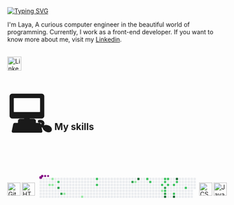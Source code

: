 <div>
    <a  href="https://git.io/typing-svg">
        <img  src="https://readme-typing-svg.herokuapp.com?font=Fira+Code&pause=1000&random=false&width=435&lines=Hi+there+welcome+to+my+Githube!" alt="Typing SVG" />
    </a>
    <p>I'm Laya, A curious computer engineer in the beautiful world of programming. Currently, I work as a front-end developer. If you want to know more about me, visit my <a href="https://www.linkedin.com/in/laya-Mahmoodi-a76553308/">Linkedin</a>.<p/>
</div><br>
<be>
 <a href="https://www.linkedin.com/in/laya-Mahmoodi-a76553308/"><img width="32px" alt="LinkedIn" title="LinkedIn" src="https://i.imgur.com/yRpa1dQ.png"/></a>
<br>

## <span style='font-size:100px;'>&#128187;</span> My skills


 
<div style="display: flex; align-items: center; justify-content: space-between;">
<img align="left" alt="Git" width="30px" src="https://camo.githubusercontent.com/38827655e1ae0e1518d635ad89e8aa46b7f977c795952245c36a2d58064f1803/68747470733a2f2f63646e2e6a7364656c6976722e6e65742f67682f64657669636f6e732f64657669636f6e2f69636f6e732f6769742f6769742d6f726967696e616c2e737667" data-canonical-src="https://cdn.jsdelivr.net/gh/devicons/devicon/icons/git/git-original.svg" style="max-width: 100%;">

<img align="left" alt="HTML" width="30px" src="https://camo.githubusercontent.com/7a982fd7ff2590bd9c4c0c804d36ec84f4b6a54ce4a062e939b1455f619bf975/68747470733a2f2f63646e2e6a7364656c6976722e6e65742f67682f64657669636f6e732f64657669636f6e2f69636f6e732f68746d6c352f68746d6c352d706c61696e2e737667" data-canonical-src="https://cdn.jsdelivr.net/gh/devicons/devicon/icons/html5/html5-plain.svg" style="max-width: 100%;">

<svg viewBox="-16 -32 880 192" width="880" height="192" xmlns="http://www.w3.org/2000/svg"><desc>Generated with https://github.com/Platane/snk</desc><style>:root{--cb:#1b1f230a;--cs:purple;--ce:#ebedf0;--c0:#ebedf0;--c1:#9be9a8;--c2:#40c463;--c3:#30a14e;--c4:#216e39}.c{shape-rendering:geometricPrecision;fill:var(--ce);stroke-width:1px;stroke:var(--cb);animation:none 25500ms linear infinite;width:12px;height:12px}@keyframes c0{1.95%{fill:var(--c1)}1.97%,100%{fill:var(--ce)}}.c.c0{fill:var(--c1);animation-name:c0}@keyframes c1{52.54%{fill:var(--c2)}52.56%,100%{fill:var(--ce)}}.c.c1{fill:var(--c2);animation-name:c1}@keyframes c2{86.26%{fill:var(--c4)}86.28%,100%{fill:var(--ce)}}.c.c2{fill:var(--c4);animation-name:c2}@keyframes c3{31.75%{fill:var(--c2)}31.77%,100%{fill:var(--ce)}}.c.c3{fill:var(--c2);animation-name:c3}@keyframes c4{27.83%{fill:var(--c2)}27.85%,100%{fill:var(--ce)}}.c.c4{fill:var(--c2);animation-name:c4}@keyframes c5{27.44%{fill:var(--c2)}27.46%,100%{fill:var(--ce)}}.c.c5{fill:var(--c2);animation-name:c5}@keyframes c6{81.17%{fill:var(--c4)}81.19%,100%{fill:var(--ce)}}.c.c6{fill:var(--c4);animation-name:c6}@keyframes c7{58.03%{fill:var(--c2)}58.05%,100%{fill:var(--ce)}}.c.c7{fill:var(--c2);animation-name:c7}@keyframes c8{70.97%{fill:var(--c3)}70.99%,100%{fill:var(--ce)}}.c.c8{fill:var(--c3);animation-name:c8}@keyframes c9{18.03%{fill:var(--c1)}18.05%,100%{fill:var(--ce)}}.c.c9{fill:var(--c1);animation-name:c9}@keyframes ca{30.97%{fill:var(--c2)}30.99%,100%{fill:var(--ce)}}.c.ca{fill:var(--c2);animation-name:ca}@keyframes cb{28.23%{fill:var(--c2)}28.25%,100%{fill:var(--ce)}}.c.cb{fill:var(--c2);animation-name:cb}@keyframes cc{25.87%{fill:var(--c2)}25.89%,100%{fill:var(--ce)}}.c.cc{fill:var(--c2);animation-name:cc}@keyframes cd{3.13%{fill:var(--c1)}3.15%,100%{fill:var(--ce)}}.c.cd{fill:var(--c1);animation-name:cd}@keyframes ce{2.74%{fill:var(--c1)}2.76%,100%{fill:var(--ce)}}.c.ce{fill:var(--c1);animation-name:ce}@keyframes cf{51.75%{fill:var(--c2)}51.77%,100%{fill:var(--ce)}}.c.cf{fill:var(--c2);animation-name:cf}@keyframes cg{29.01%{fill:var(--c2)}29.03%,100%{fill:var(--ce)}}.c.cg{fill:var(--c2);animation-name:cg}@keyframes ch{24.3%{fill:var(--c2)}24.32%,100%{fill:var(--ce)}}.c.ch{fill:var(--c2);animation-name:ch}@keyframes ci{25.09%{fill:var(--c2)}25.11%,100%{fill:var(--ce)}}.c.ci{fill:var(--c2);animation-name:ci}@keyframes cj{58.81%{fill:var(--c3)}58.83%,100%{fill:var(--ce)}}.c.cj{fill:var(--c3);animation-name:cj}@keyframes ck{76.07%{fill:var(--c3)}76.09%,100%{fill:var(--ce)}}.c.ck{fill:var(--c3);animation-name:ck}@keyframes cl{39.6%{fill:var(--c2)}39.62%,100%{fill:var(--ce)}}.c.cl{fill:var(--c2);animation-name:cl}@keyframes cm{22.74%{fill:var(--c1)}22.76%,100%{fill:var(--ce)}}.c.cm{fill:var(--c1);animation-name:cm}@keyframes cn{23.13%{fill:var(--c2)}23.15%,100%{fill:var(--ce)}}.c.cn{fill:var(--c2);animation-name:cn}@keyframes co{59.99%{fill:var(--c3)}60.01%,100%{fill:var(--ce)}}.c.co{fill:var(--c3);animation-name:co}@keyframes cp{6.26%{fill:var(--c1)}6.28%,100%{fill:var(--ce)}}.c.cp{fill:var(--c1);animation-name:cp}@keyframes cq{76.85%{fill:var(--c3)}76.87%,100%{fill:var(--ce)}}.c.cq{fill:var(--c3);animation-name:cq}@keyframes cr{37.24%{fill:var(--c2)}37.26%,100%{fill:var(--ce)}}.c.cr{fill:var(--c2);animation-name:cr}@keyframes cs{9.01%{fill:var(--c1)}9.03%,100%{fill:var(--ce)}}.c.cs{fill:var(--c1);animation-name:cs}@keyframes ct{77.24%{fill:var(--c4)}77.26%,100%{fill:var(--ce)}}.c.ct{fill:var(--c4);animation-name:ct}@keyframes cu{78.42%{fill:var(--c4)}78.44%,100%{fill:var(--ce)}}.c.cu{fill:var(--c4);animation-name:cu}.u{transform-origin:0 0;transform:scale(0,1);animation:none linear 25500ms infinite}@keyframes u0{1.95%{transform:scale(0.000,1)}1.97%,2.74%{transform:scale(0.143,1)}2.76%,3.13%{transform:scale(0.286,1)}3.15%,6.26%{transform:scale(0.429,1)}6.28%,9.01%{transform:scale(0.571,1)}9.03%,18.03%{transform:scale(0.714,1)}18.05%,22.74%{transform:scale(0.857,1)}22.76%,100%{transform:scale(1.000,1)}}.u.u0{fill:var(--c1);animation-name:u0;transform-origin:0.0px 0}@keyframes u1{23.13%{transform:scale(0.000,1)}23.15%,24.3%{transform:scale(0.067,1)}24.32%,25.09%{transform:scale(0.133,1)}25.11%,25.87%{transform:scale(0.200,1)}25.89%,27.44%{transform:scale(0.267,1)}27.46%,27.83%{transform:scale(0.333,1)}27.85%,28.23%{transform:scale(0.400,1)}28.25%,29.01%{transform:scale(0.467,1)}29.03%,30.97%{transform:scale(0.533,1)}30.99%,31.75%{transform:scale(0.600,1)}31.77%,37.24%{transform:scale(0.667,1)}37.26%,39.6%{transform:scale(0.733,1)}39.62%,51.75%{transform:scale(0.800,1)}51.77%,52.54%{transform:scale(0.867,1)}52.56%,58.03%{transform:scale(0.933,1)}58.05%,100%{transform:scale(1.000,1)}}.u.u1{fill:var(--c2);animation-name:u1;transform-origin:191.5px 0}@keyframes u2{58.81%{transform:scale(0.000,1)}58.83%,59.99%{transform:scale(0.200,1)}60.01%,70.97%{transform:scale(0.400,1)}70.99%,76.07%{transform:scale(0.600,1)}76.09%,76.85%{transform:scale(0.800,1)}76.87%,100%{transform:scale(1.000,1)}}.u.u2{fill:var(--c3);animation-name:u2;transform-origin:601.8px 0}@keyframes u3{77.24%{transform:scale(0.000,1)}77.26%,78.42%{transform:scale(0.250,1)}78.44%,81.17%{transform:scale(0.500,1)}81.19%,86.26%{transform:scale(0.750,1)}86.28%,100%{transform:scale(1.000,1)}}.u.u3{fill:var(--c4);animation-name:u3;transform-origin:738.6px 0}.s{shape-rendering:geometricPrecision;fill:var(--cs);animation:none linear 25500ms infinite}@keyframes s0{0%,99.61%{transform:translate(0px,-16px)}0.39%{transform:translate(0px,0px)}1.96%{transform:translate(64px,0px)}2.75%{transform:translate(64px,32px)}3.14%{transform:translate(48px,32px)}3.53%{transform:translate(48px,48px)}4.31%{transform:translate(80px,48px)}4.71%{transform:translate(80px,64px)}5.88%{transform:translate(128px,64px)}6.27%{transform:translate(128px,80px)}8.63%{transform:translate(224px,80px)}9.02%{transform:translate(224px,96px)}16.08%{transform:translate(512px,96px)}18.04%{transform:translate(512px,16px)}19.61%,32.16%{transform:translate(576px,16px)}20%{transform:translate(576px,32px)}21.57%,29.41%{transform:translate(640px,32px)}21.96%{transform:translate(640px,48px)}22.35%{transform:translate(656px,48px)}22.75%{transform:translate(656px,64px)}23.53%{transform:translate(688px,64px)}24.31%{transform:translate(688px,32px)}25.49%{transform:translate(736px,32px)}25.88%{transform:translate(736px,16px)}26.27%,35.69%{transform:translate(720px,16px)}26.67%{transform:translate(720px,0px)}27.84%{transform:translate(672px,0px)}28.24%,75.29%{transform:translate(672px,16px)}28.63%{transform:translate(656px,16px)}29.02%{transform:translate(656px,32px)}29.8%{transform:translate(640px,16px)}30.98%{transform:translate(592px,16px)}31.37%{transform:translate(592px,0px)}31.76%{transform:translate(576px,0px)}37.25%{transform:translate(720px,80px)}38.82%{transform:translate(784px,80px)}40%{transform:translate(784px,32px)}51.76%{transform:translate(304px,32px)}52.55%{transform:translate(304px,0px)}57.65%{transform:translate(96px,0px)}58.82%{transform:translate(96px,48px)}59.22%{transform:translate(112px,48px)}60%{transform:translate(112px,80px)}69.41%{transform:translate(496px,80px)}70.98%{transform:translate(496px,16px)}77.25%{transform:translate(672px,96px)}78.82%{transform:translate(736px,96px)}81.18%{transform:translate(736px,0px)}98.04%{transform:translate(48px,0px)}98.43%{transform:translate(48px,-16px)}}.s.s0{transform:translate(0px,-16px);animation-name:s0}@keyframes s1{0%,99.61%{transform:translate(16px,-16px)}0.39%{transform:translate(0px,-16px)}0.78%{transform:translate(0px,0px)}2.35%{transform:translate(64px,0px)}3.14%{transform:translate(64px,32px)}3.53%{transform:translate(48px,32px)}3.92%{transform:translate(48px,48px)}4.71%{transform:translate(80px,48px)}5.1%{transform:translate(80px,64px)}6.27%{transform:translate(128px,64px)}6.67%{transform:translate(128px,80px)}9.02%{transform:translate(224px,80px)}9.41%{transform:translate(224px,96px)}16.47%{transform:translate(512px,96px)}18.43%{transform:translate(512px,16px)}20%,32.55%{transform:translate(576px,16px)}20.39%{transform:translate(576px,32px)}21.96%,29.8%{transform:translate(640px,32px)}22.35%{transform:translate(640px,48px)}22.75%{transform:translate(656px,48px)}23.14%{transform:translate(656px,64px)}23.92%{transform:translate(688px,64px)}24.71%{transform:translate(688px,32px)}25.88%{transform:translate(736px,32px)}26.27%{transform:translate(736px,16px)}26.67%,36.08%{transform:translate(720px,16px)}27.06%{transform:translate(720px,0px)}28.24%{transform:translate(672px,0px)}28.63%,75.69%{transform:translate(672px,16px)}29.02%{transform:translate(656px,16px)}29.41%{transform:translate(656px,32px)}30.2%{transform:translate(640px,16px)}31.37%{transform:translate(592px,16px)}31.76%{transform:translate(592px,0px)}32.16%{transform:translate(576px,0px)}37.65%{transform:translate(720px,80px)}39.22%{transform:translate(784px,80px)}40.39%{transform:translate(784px,32px)}52.16%{transform:translate(304px,32px)}52.94%{transform:translate(304px,0px)}58.04%{transform:translate(96px,0px)}59.22%{transform:translate(96px,48px)}59.61%{transform:translate(112px,48px)}60.39%{transform:translate(112px,80px)}69.8%{transform:translate(496px,80px)}71.37%{transform:translate(496px,16px)}77.65%{transform:translate(672px,96px)}79.22%{transform:translate(736px,96px)}81.57%{transform:translate(736px,0px)}98.43%{transform:translate(48px,0px)}98.82%{transform:translate(48px,-16px)}}.s.s1{transform:translate(16px,-16px);animation-name:s1}@keyframes s2{0%,99.61%{transform:translate(32px,-16px)}0.78%{transform:translate(0px,-16px)}1.18%{transform:translate(0px,0px)}2.75%{transform:translate(64px,0px)}3.53%{transform:translate(64px,32px)}3.92%{transform:translate(48px,32px)}4.31%{transform:translate(48px,48px)}5.1%{transform:translate(80px,48px)}5.49%{transform:translate(80px,64px)}6.67%{transform:translate(128px,64px)}7.06%{transform:translate(128px,80px)}9.41%{transform:translate(224px,80px)}9.8%{transform:translate(224px,96px)}16.86%{transform:translate(512px,96px)}18.82%{transform:translate(512px,16px)}20.39%,32.94%{transform:translate(576px,16px)}20.78%{transform:translate(576px,32px)}22.35%,30.2%{transform:translate(640px,32px)}22.75%{transform:translate(640px,48px)}23.14%{transform:translate(656px,48px)}23.53%{transform:translate(656px,64px)}24.31%{transform:translate(688px,64px)}25.1%{transform:translate(688px,32px)}26.27%{transform:translate(736px,32px)}26.67%{transform:translate(736px,16px)}27.06%,36.47%{transform:translate(720px,16px)}27.45%{transform:translate(720px,0px)}28.63%{transform:translate(672px,0px)}29.02%,76.08%{transform:translate(672px,16px)}29.41%{transform:translate(656px,16px)}29.8%{transform:translate(656px,32px)}30.59%{transform:translate(640px,16px)}31.76%{transform:translate(592px,16px)}32.16%{transform:translate(592px,0px)}32.55%{transform:translate(576px,0px)}38.04%{transform:translate(720px,80px)}39.61%{transform:translate(784px,80px)}40.78%{transform:translate(784px,32px)}52.55%{transform:translate(304px,32px)}53.33%{transform:translate(304px,0px)}58.43%{transform:translate(96px,0px)}59.61%{transform:translate(96px,48px)}60%{transform:translate(112px,48px)}60.78%{transform:translate(112px,80px)}70.2%{transform:translate(496px,80px)}71.76%{transform:translate(496px,16px)}78.04%{transform:translate(672px,96px)}79.61%{transform:translate(736px,96px)}81.96%{transform:translate(736px,0px)}98.82%{transform:translate(48px,0px)}99.22%{transform:translate(48px,-16px)}}.s.s2{transform:translate(32px,-16px);animation-name:s2}@keyframes s3{0%,99.61%{transform:translate(48px,-16px)}1.18%{transform:translate(0px,-16px)}1.57%{transform:translate(0px,0px)}3.14%{transform:translate(64px,0px)}3.92%{transform:translate(64px,32px)}4.31%{transform:translate(48px,32px)}4.71%{transform:translate(48px,48px)}5.49%{transform:translate(80px,48px)}5.88%{transform:translate(80px,64px)}7.06%{transform:translate(128px,64px)}7.45%{transform:translate(128px,80px)}9.8%{transform:translate(224px,80px)}10.2%{transform:translate(224px,96px)}17.25%{transform:translate(512px,96px)}19.22%{transform:translate(512px,16px)}20.78%,33.33%{transform:translate(576px,16px)}21.18%{transform:translate(576px,32px)}22.75%,30.59%{transform:translate(640px,32px)}23.14%{transform:translate(640px,48px)}23.53%{transform:translate(656px,48px)}23.92%{transform:translate(656px,64px)}24.71%{transform:translate(688px,64px)}25.49%{transform:translate(688px,32px)}26.67%{transform:translate(736px,32px)}27.06%{transform:translate(736px,16px)}27.45%,36.86%{transform:translate(720px,16px)}27.84%{transform:translate(720px,0px)}29.02%{transform:translate(672px,0px)}29.41%,76.47%{transform:translate(672px,16px)}29.8%{transform:translate(656px,16px)}30.2%{transform:translate(656px,32px)}30.98%{transform:translate(640px,16px)}32.16%{transform:translate(592px,16px)}32.55%{transform:translate(592px,0px)}32.94%{transform:translate(576px,0px)}38.43%{transform:translate(720px,80px)}40%{transform:translate(784px,80px)}41.18%{transform:translate(784px,32px)}52.94%{transform:translate(304px,32px)}53.73%{transform:translate(304px,0px)}58.82%{transform:translate(96px,0px)}60%{transform:translate(96px,48px)}60.39%{transform:translate(112px,48px)}61.18%{transform:translate(112px,80px)}70.59%{transform:translate(496px,80px)}72.16%{transform:translate(496px,16px)}78.43%{transform:translate(672px,96px)}80%{transform:translate(736px,96px)}82.35%{transform:translate(736px,0px)}99.22%{transform:translate(48px,0px)}}.s.s3{transform:translate(48px,-16px);animation-name:s3}</style><rect class="c" x="2" y="2" rx="2" ry="2"/><rect class="c" x="18" y="2" rx="2" ry="2"/><rect class="c" x="34" y="2" rx="2" ry="2"/><rect class="c" x="50" y="2" rx="2" ry="2"/><rect class="c c0" x="66" y="2" rx="2" ry="2"/><rect class="c" x="82" y="2" rx="2" ry="2"/><rect class="c" x="98" y="2" rx="2" ry="2"/><rect class="c" x="114" y="2" rx="2" ry="2"/><rect class="c" x="130" y="2" rx="2" ry="2"/><rect class="c" x="146" y="2" rx="2" ry="2"/><rect class="c" x="162" y="2" rx="2" ry="2"/><rect class="c" x="178" y="2" rx="2" ry="2"/><rect class="c" x="194" y="2" rx="2" ry="2"/><rect class="c" x="210" y="2" rx="2" ry="2"/><rect class="c" x="226" y="2" rx="2" ry="2"/><rect class="c" x="242" y="2" rx="2" ry="2"/><rect class="c" x="258" y="2" rx="2" ry="2"/><rect class="c" x="274" y="2" rx="2" ry="2"/><rect class="c" x="290" y="2" rx="2" ry="2"/><rect class="c c1" x="306" y="2" rx="2" ry="2"/><rect class="c" x="322" y="2" rx="2" ry="2"/><rect class="c" x="338" y="2" rx="2" ry="2"/><rect class="c" x="354" y="2" rx="2" ry="2"/><rect class="c" x="370" y="2" rx="2" ry="2"/><rect class="c" x="386" y="2" rx="2" ry="2"/><rect class="c" x="402" y="2" rx="2" ry="2"/><rect class="c" x="418" y="2" rx="2" ry="2"/><rect class="c" x="434" y="2" rx="2" ry="2"/><rect class="c" x="450" y="2" rx="2" ry="2"/><rect class="c" x="466" y="2" rx="2" ry="2"/><rect class="c" x="482" y="2" rx="2" ry="2"/><rect class="c" x="498" y="2" rx="2" ry="2"/><rect class="c" x="514" y="2" rx="2" ry="2"/><rect class="c c2" x="530" y="2" rx="2" ry="2"/><rect class="c" x="546" y="2" rx="2" ry="2"/><rect class="c" x="562" y="2" rx="2" ry="2"/><rect class="c c3" x="578" y="2" rx="2" ry="2"/><rect class="c" x="594" y="2" rx="2" ry="2"/><rect class="c" x="610" y="2" rx="2" ry="2"/><rect class="c" x="626" y="2" rx="2" ry="2"/><rect class="c" x="642" y="2" rx="2" ry="2"/><rect class="c" x="658" y="2" rx="2" ry="2"/><rect class="c c4" x="674" y="2" rx="2" ry="2"/><rect class="c c5" x="690" y="2" rx="2" ry="2"/><rect class="c" x="706" y="2" rx="2" ry="2"/><rect class="c" x="722" y="2" rx="2" ry="2"/><rect class="c c6" x="738" y="2" rx="2" ry="2"/><rect class="c" x="754" y="2" rx="2" ry="2"/><rect class="c" x="770" y="2" rx="2" ry="2"/><rect class="c" x="786" y="2" rx="2" ry="2"/><rect class="c" x="802" y="2" rx="2" ry="2"/><rect class="c" x="818" y="2" rx="2" ry="2"/><rect class="c" x="834" y="2" rx="2" ry="2"/><rect class="c" x="2" y="18" rx="2" ry="2"/><rect class="c" x="18" y="18" rx="2" ry="2"/><rect class="c" x="34" y="18" rx="2" ry="2"/><rect class="c" x="50" y="18" rx="2" ry="2"/><rect class="c" x="66" y="18" rx="2" ry="2"/><rect class="c" x="82" y="18" rx="2" ry="2"/><rect class="c c7" x="98" y="18" rx="2" ry="2"/><rect class="c" x="114" y="18" rx="2" ry="2"/><rect class="c" x="130" y="18" rx="2" ry="2"/><rect class="c" x="146" y="18" rx="2" ry="2"/><rect class="c" x="162" y="18" rx="2" ry="2"/><rect class="c" x="178" y="18" rx="2" ry="2"/><rect class="c" x="194" y="18" rx="2" ry="2"/><rect class="c" x="210" y="18" rx="2" ry="2"/><rect class="c" x="226" y="18" rx="2" ry="2"/><rect class="c" x="242" y="18" rx="2" ry="2"/><rect class="c" x="258" y="18" rx="2" ry="2"/><rect class="c" x="274" y="18" rx="2" ry="2"/><rect class="c" x="290" y="18" rx="2" ry="2"/><rect class="c" x="306" y="18" rx="2" ry="2"/><rect class="c" x="322" y="18" rx="2" ry="2"/><rect class="c" x="338" y="18" rx="2" ry="2"/><rect class="c" x="354" y="18" rx="2" ry="2"/><rect class="c" x="370" y="18" rx="2" ry="2"/><rect class="c" x="386" y="18" rx="2" ry="2"/><rect class="c" x="402" y="18" rx="2" ry="2"/><rect class="c" x="418" y="18" rx="2" ry="2"/><rect class="c" x="434" y="18" rx="2" ry="2"/><rect class="c" x="450" y="18" rx="2" ry="2"/><rect class="c" x="466" y="18" rx="2" ry="2"/><rect class="c" x="482" y="18" rx="2" ry="2"/><rect class="c c8" x="498" y="18" rx="2" ry="2"/><rect class="c c9" x="514" y="18" rx="2" ry="2"/><rect class="c" x="530" y="18" rx="2" ry="2"/><rect class="c" x="546" y="18" rx="2" ry="2"/><rect class="c" x="562" y="18" rx="2" ry="2"/><rect class="c" x="578" y="18" rx="2" ry="2"/><rect class="c ca" x="594" y="18" rx="2" ry="2"/><rect class="c" x="610" y="18" rx="2" ry="2"/><rect class="c" x="626" y="18" rx="2" ry="2"/><rect class="c" x="642" y="18" rx="2" ry="2"/><rect class="c" x="658" y="18" rx="2" ry="2"/><rect class="c cb" x="674" y="18" rx="2" ry="2"/><rect class="c" x="690" y="18" rx="2" ry="2"/><rect class="c" x="706" y="18" rx="2" ry="2"/><rect class="c" x="722" y="18" rx="2" ry="2"/><rect class="c cc" x="738" y="18" rx="2" ry="2"/><rect class="c" x="754" y="18" rx="2" ry="2"/><rect class="c" x="770" y="18" rx="2" ry="2"/><rect class="c" x="786" y="18" rx="2" ry="2"/><rect class="c" x="802" y="18" rx="2" ry="2"/><rect class="c" x="818" y="18" rx="2" ry="2"/><rect class="c" x="834" y="18" rx="2" ry="2"/><rect class="c" x="2" y="34" rx="2" ry="2"/><rect class="c" x="18" y="34" rx="2" ry="2"/><rect class="c" x="34" y="34" rx="2" ry="2"/><rect class="c cd" x="50" y="34" rx="2" ry="2"/><rect class="c ce" x="66" y="34" rx="2" ry="2"/><rect class="c" x="82" y="34" rx="2" ry="2"/><rect class="c" x="98" y="34" rx="2" ry="2"/><rect class="c" x="114" y="34" rx="2" ry="2"/><rect class="c" x="130" y="34" rx="2" ry="2"/><rect class="c" x="146" y="34" rx="2" ry="2"/><rect class="c" x="162" y="34" rx="2" ry="2"/><rect class="c" x="178" y="34" rx="2" ry="2"/><rect class="c" x="194" y="34" rx="2" ry="2"/><rect class="c" x="210" y="34" rx="2" ry="2"/><rect class="c" x="226" y="34" rx="2" ry="2"/><rect class="c" x="242" y="34" rx="2" ry="2"/><rect class="c" x="258" y="34" rx="2" ry="2"/><rect class="c" x="274" y="34" rx="2" ry="2"/><rect class="c" x="290" y="34" rx="2" ry="2"/><rect class="c cf" x="306" y="34" rx="2" ry="2"/><rect class="c" x="322" y="34" rx="2" ry="2"/><rect class="c" x="338" y="34" rx="2" ry="2"/><rect class="c" x="354" y="34" rx="2" ry="2"/><rect class="c" x="370" y="34" rx="2" ry="2"/><rect class="c" x="386" y="34" rx="2" ry="2"/><rect class="c" x="402" y="34" rx="2" ry="2"/><rect class="c" x="418" y="34" rx="2" ry="2"/><rect class="c" x="434" y="34" rx="2" ry="2"/><rect class="c" x="450" y="34" rx="2" ry="2"/><rect class="c" x="466" y="34" rx="2" ry="2"/><rect class="c" x="482" y="34" rx="2" ry="2"/><rect class="c" x="498" y="34" rx="2" ry="2"/><rect class="c" x="514" y="34" rx="2" ry="2"/><rect class="c" x="530" y="34" rx="2" ry="2"/><rect class="c" x="546" y="34" rx="2" ry="2"/><rect class="c" x="562" y="34" rx="2" ry="2"/><rect class="c" x="578" y="34" rx="2" ry="2"/><rect class="c" x="594" y="34" rx="2" ry="2"/><rect class="c" x="610" y="34" rx="2" ry="2"/><rect class="c" x="626" y="34" rx="2" ry="2"/><rect class="c" x="642" y="34" rx="2" ry="2"/><rect class="c cg" x="658" y="34" rx="2" ry="2"/><rect class="c" x="674" y="34" rx="2" ry="2"/><rect class="c ch" x="690" y="34" rx="2" ry="2"/><rect class="c" x="706" y="34" rx="2" ry="2"/><rect class="c ci" x="722" y="34" rx="2" ry="2"/><rect class="c" x="738" y="34" rx="2" ry="2"/><rect class="c" x="754" y="34" rx="2" ry="2"/><rect class="c" x="770" y="34" rx="2" ry="2"/><rect class="c" x="786" y="34" rx="2" ry="2"/><rect class="c" x="802" y="34" rx="2" ry="2"/><rect class="c" x="818" y="34" rx="2" ry="2"/><rect class="c" x="834" y="34" rx="2" ry="2"/><rect class="c" x="2" y="50" rx="2" ry="2"/><rect class="c" x="18" y="50" rx="2" ry="2"/><rect class="c" x="34" y="50" rx="2" ry="2"/><rect class="c" x="50" y="50" rx="2" ry="2"/><rect class="c" x="66" y="50" rx="2" ry="2"/><rect class="c" x="82" y="50" rx="2" ry="2"/><rect class="c cj" x="98" y="50" rx="2" ry="2"/><rect class="c" x="114" y="50" rx="2" ry="2"/><rect class="c" x="130" y="50" rx="2" ry="2"/><rect class="c" x="146" y="50" rx="2" ry="2"/><rect class="c" x="162" y="50" rx="2" ry="2"/><rect class="c" x="178" y="50" rx="2" ry="2"/><rect class="c" x="194" y="50" rx="2" ry="2"/><rect class="c" x="210" y="50" rx="2" ry="2"/><rect class="c" x="226" y="50" rx="2" ry="2"/><rect class="c" x="242" y="50" rx="2" ry="2"/><rect class="c" x="258" y="50" rx="2" ry="2"/><rect class="c" x="274" y="50" rx="2" ry="2"/><rect class="c" x="290" y="50" rx="2" ry="2"/><rect class="c" x="306" y="50" rx="2" ry="2"/><rect class="c" x="322" y="50" rx="2" ry="2"/><rect class="c" x="338" y="50" rx="2" ry="2"/><rect class="c" x="354" y="50" rx="2" ry="2"/><rect class="c" x="370" y="50" rx="2" ry="2"/><rect class="c" x="386" y="50" rx="2" ry="2"/><rect class="c" x="402" y="50" rx="2" ry="2"/><rect class="c" x="418" y="50" rx="2" ry="2"/><rect class="c" x="434" y="50" rx="2" ry="2"/><rect class="c" x="450" y="50" rx="2" ry="2"/><rect class="c" x="466" y="50" rx="2" ry="2"/><rect class="c" x="482" y="50" rx="2" ry="2"/><rect class="c" x="498" y="50" rx="2" ry="2"/><rect class="c" x="514" y="50" rx="2" ry="2"/><rect class="c" x="530" y="50" rx="2" ry="2"/><rect class="c" x="546" y="50" rx="2" ry="2"/><rect class="c" x="562" y="50" rx="2" ry="2"/><rect class="c" x="578" y="50" rx="2" ry="2"/><rect class="c" x="594" y="50" rx="2" ry="2"/><rect class="c" x="610" y="50" rx="2" ry="2"/><rect class="c" x="626" y="50" rx="2" ry="2"/><rect class="c" x="642" y="50" rx="2" ry="2"/><rect class="c" x="658" y="50" rx="2" ry="2"/><rect class="c ck" x="674" y="50" rx="2" ry="2"/><rect class="c" x="690" y="50" rx="2" ry="2"/><rect class="c" x="706" y="50" rx="2" ry="2"/><rect class="c" x="722" y="50" rx="2" ry="2"/><rect class="c" x="738" y="50" rx="2" ry="2"/><rect class="c" x="754" y="50" rx="2" ry="2"/><rect class="c" x="770" y="50" rx="2" ry="2"/><rect class="c cl" x="786" y="50" rx="2" ry="2"/><rect class="c" x="802" y="50" rx="2" ry="2"/><rect class="c" x="818" y="50" rx="2" ry="2"/><rect class="c" x="834" y="50" rx="2" ry="2"/><rect class="c" x="2" y="66" rx="2" ry="2"/><rect class="c" x="18" y="66" rx="2" ry="2"/><rect class="c" x="34" y="66" rx="2" ry="2"/><rect class="c" x="50" y="66" rx="2" ry="2"/><rect class="c" x="66" y="66" rx="2" ry="2"/><rect class="c" x="82" y="66" rx="2" ry="2"/><rect class="c" x="98" y="66" rx="2" ry="2"/><rect class="c" x="114" y="66" rx="2" ry="2"/><rect class="c" x="130" y="66" rx="2" ry="2"/><rect class="c" x="146" y="66" rx="2" ry="2"/><rect class="c" x="162" y="66" rx="2" ry="2"/><rect class="c" x="178" y="66" rx="2" ry="2"/><rect class="c" x="194" y="66" rx="2" ry="2"/><rect class="c" x="210" y="66" rx="2" ry="2"/><rect class="c" x="226" y="66" rx="2" ry="2"/><rect class="c" x="242" y="66" rx="2" ry="2"/><rect class="c" x="258" y="66" rx="2" ry="2"/><rect class="c" x="274" y="66" rx="2" ry="2"/><rect class="c" x="290" y="66" rx="2" ry="2"/><rect class="c" x="306" y="66" rx="2" ry="2"/><rect class="c" x="322" y="66" rx="2" ry="2"/><rect class="c" x="338" y="66" rx="2" ry="2"/><rect class="c" x="354" y="66" rx="2" ry="2"/><rect class="c" x="370" y="66" rx="2" ry="2"/><rect class="c" x="386" y="66" rx="2" ry="2"/><rect class="c" x="402" y="66" rx="2" ry="2"/><rect class="c" x="418" y="66" rx="2" ry="2"/><rect class="c" x="434" y="66" rx="2" ry="2"/><rect class="c" x="450" y="66" rx="2" ry="2"/><rect class="c" x="466" y="66" rx="2" ry="2"/><rect class="c" x="482" y="66" rx="2" ry="2"/><rect class="c" x="498" y="66" rx="2" ry="2"/><rect class="c" x="514" y="66" rx="2" ry="2"/><rect class="c" x="530" y="66" rx="2" ry="2"/><rect class="c" x="546" y="66" rx="2" ry="2"/><rect class="c" x="562" y="66" rx="2" ry="2"/><rect class="c" x="578" y="66" rx="2" ry="2"/><rect class="c" x="594" y="66" rx="2" ry="2"/><rect class="c" x="610" y="66" rx="2" ry="2"/><rect class="c" x="626" y="66" rx="2" ry="2"/><rect class="c" x="642" y="66" rx="2" ry="2"/><rect class="c cm" x="658" y="66" rx="2" ry="2"/><rect class="c cn" x="674" y="66" rx="2" ry="2"/><rect class="c" x="690" y="66" rx="2" ry="2"/><rect class="c" x="706" y="66" rx="2" ry="2"/><rect class="c" x="722" y="66" rx="2" ry="2"/><rect class="c" x="738" y="66" rx="2" ry="2"/><rect class="c" x="754" y="66" rx="2" ry="2"/><rect class="c" x="770" y="66" rx="2" ry="2"/><rect class="c" x="786" y="66" rx="2" ry="2"/><rect class="c" x="802" y="66" rx="2" ry="2"/><rect class="c" x="818" y="66" rx="2" ry="2"/><rect class="c" x="2" y="82" rx="2" ry="2"/><rect class="c" x="18" y="82" rx="2" ry="2"/><rect class="c" x="34" y="82" rx="2" ry="2"/><rect class="c" x="50" y="82" rx="2" ry="2"/><rect class="c" x="66" y="82" rx="2" ry="2"/><rect class="c" x="82" y="82" rx="2" ry="2"/><rect class="c" x="98" y="82" rx="2" ry="2"/><rect class="c co" x="114" y="82" rx="2" ry="2"/><rect class="c cp" x="130" y="82" rx="2" ry="2"/><rect class="c" x="146" y="82" rx="2" ry="2"/><rect class="c" x="162" y="82" rx="2" ry="2"/><rect class="c" x="178" y="82" rx="2" ry="2"/><rect class="c" x="194" y="82" rx="2" ry="2"/><rect class="c" x="210" y="82" rx="2" ry="2"/><rect class="c" x="226" y="82" rx="2" ry="2"/><rect class="c" x="242" y="82" rx="2" ry="2"/><rect class="c" x="258" y="82" rx="2" ry="2"/><rect class="c" x="274" y="82" rx="2" ry="2"/><rect class="c" x="290" y="82" rx="2" ry="2"/><rect class="c" x="306" y="82" rx="2" ry="2"/><rect class="c" x="322" y="82" rx="2" ry="2"/><rect class="c" x="338" y="82" rx="2" ry="2"/><rect class="c" x="354" y="82" rx="2" ry="2"/><rect class="c" x="370" y="82" rx="2" ry="2"/><rect class="c" x="386" y="82" rx="2" ry="2"/><rect class="c" x="402" y="82" rx="2" ry="2"/><rect class="c" x="418" y="82" rx="2" ry="2"/><rect class="c" x="434" y="82" rx="2" ry="2"/><rect class="c" x="450" y="82" rx="2" ry="2"/><rect class="c" x="466" y="82" rx="2" ry="2"/><rect class="c" x="482" y="82" rx="2" ry="2"/><rect class="c" x="498" y="82" rx="2" ry="2"/><rect class="c" x="514" y="82" rx="2" ry="2"/><rect class="c" x="530" y="82" rx="2" ry="2"/><rect class="c" x="546" y="82" rx="2" ry="2"/><rect class="c" x="562" y="82" rx="2" ry="2"/><rect class="c" x="578" y="82" rx="2" ry="2"/><rect class="c" x="594" y="82" rx="2" ry="2"/><rect class="c" x="610" y="82" rx="2" ry="2"/><rect class="c" x="626" y="82" rx="2" ry="2"/><rect class="c" x="642" y="82" rx="2" ry="2"/><rect class="c" x="658" y="82" rx="2" ry="2"/><rect class="c cq" x="674" y="82" rx="2" ry="2"/><rect class="c" x="690" y="82" rx="2" ry="2"/><rect class="c" x="706" y="82" rx="2" ry="2"/><rect class="c cr" x="722" y="82" rx="2" ry="2"/><rect class="c" x="738" y="82" rx="2" ry="2"/><rect class="c" x="754" y="82" rx="2" ry="2"/><rect class="c" x="770" y="82" rx="2" ry="2"/><rect class="c" x="786" y="82" rx="2" ry="2"/><rect class="c" x="802" y="82" rx="2" ry="2"/><rect class="c" x="818" y="82" rx="2" ry="2"/><rect class="c" x="2" y="98" rx="2" ry="2"/><rect class="c" x="18" y="98" rx="2" ry="2"/><rect class="c" x="34" y="98" rx="2" ry="2"/><rect class="c" x="50" y="98" rx="2" ry="2"/><rect class="c" x="66" y="98" rx="2" ry="2"/><rect class="c" x="82" y="98" rx="2" ry="2"/><rect class="c" x="98" y="98" rx="2" ry="2"/><rect class="c" x="114" y="98" rx="2" ry="2"/><rect class="c" x="130" y="98" rx="2" ry="2"/><rect class="c" x="146" y="98" rx="2" ry="2"/><rect class="c" x="162" y="98" rx="2" ry="2"/><rect class="c" x="178" y="98" rx="2" ry="2"/><rect class="c" x="194" y="98" rx="2" ry="2"/><rect class="c" x="210" y="98" rx="2" ry="2"/><rect class="c cs" x="226" y="98" rx="2" ry="2"/><rect class="c" x="242" y="98" rx="2" ry="2"/><rect class="c" x="258" y="98" rx="2" ry="2"/><rect class="c" x="274" y="98" rx="2" ry="2"/><rect class="c" x="290" y="98" rx="2" ry="2"/><rect class="c" x="306" y="98" rx="2" ry="2"/><rect class="c" x="322" y="98" rx="2" ry="2"/><rect class="c" x="338" y="98" rx="2" ry="2"/><rect class="c" x="354" y="98" rx="2" ry="2"/><rect class="c" x="370" y="98" rx="2" ry="2"/><rect class="c" x="386" y="98" rx="2" ry="2"/><rect class="c" x="402" y="98" rx="2" ry="2"/><rect class="c" x="418" y="98" rx="2" ry="2"/><rect class="c" x="434" y="98" rx="2" ry="2"/><rect class="c" x="450" y="98" rx="2" ry="2"/><rect class="c" x="466" y="98" rx="2" ry="2"/><rect class="c" x="482" y="98" rx="2" ry="2"/><rect class="c" x="498" y="98" rx="2" ry="2"/><rect class="c" x="514" y="98" rx="2" ry="2"/><rect class="c" x="530" y="98" rx="2" ry="2"/><rect class="c" x="546" y="98" rx="2" ry="2"/><rect class="c" x="562" y="98" rx="2" ry="2"/><rect class="c" x="578" y="98" rx="2" ry="2"/><rect class="c" x="594" y="98" rx="2" ry="2"/><rect class="c" x="610" y="98" rx="2" ry="2"/><rect class="c" x="626" y="98" rx="2" ry="2"/><rect class="c" x="642" y="98" rx="2" ry="2"/><rect class="c" x="658" y="98" rx="2" ry="2"/><rect class="c ct" x="674" y="98" rx="2" ry="2"/><rect class="c" x="690" y="98" rx="2" ry="2"/><rect class="c" x="706" y="98" rx="2" ry="2"/><rect class="c cu" x="722" y="98" rx="2" ry="2"/><rect class="c" x="738" y="98" rx="2" ry="2"/><rect class="c" x="754" y="98" rx="2" ry="2"/><rect class="c" x="770" y="98" rx="2" ry="2"/><rect class="c" x="786" y="98" rx="2" ry="2"/><rect class="c" x="802" y="98" rx="2" ry="2"/><rect class="c" x="818" y="98" rx="2" ry="2"/><rect class="u u0" height="12" width="192.1" x="0.0" y="144"/><rect class="u u1" height="12" width="410.9" x="191.5" y="144"/><rect class="u u2" height="12" width="137.4" x="601.8" y="144"/><rect class="u u3" height="12" width="110.0" x="738.6" y="144"/><rect class="s s0" x="0.8" y="0.8" width="14.4" height="14.4" rx="4.5" ry="4.5"/><rect class="s s1" x="1.8" y="1.8" width="12.3" height="12.3" rx="4.1" ry="4.1"/><rect class="s s2" x="2.6" y="2.6" width="10.8" height="10.8" rx="3.6" ry="3.6"/><rect class="s s3" x="3.0" y="3.0" width="9.9" height="9.9" rx="3.3" ry="3.3"/></svg>

<img align="left" alt="CSS" width="30px" src="https://camo.githubusercontent.com/3902a23a4ee524225c3626a76a19391fe4a457e9c70e331e7d51abdfa1d76dbf/68747470733a2f2f63646e2e6a7364656c6976722e6e65742f67682f64657669636f6e732f64657669636f6e2f69636f6e732f637373332f637373332d706c61696e2e737667" data-canonical-src="https://cdn.jsdelivr.net/gh/devicons/devicon/icons/css3/css3-plain.svg" style="max-width: 100%;">

<img align="left" alt="JavaScript" width="30px" src="https://camo.githubusercontent.com/3d0ddeed2c709ed1cbce62a9c624d0f719d5ed695567a2eef03d61a70c7ff336/68747470733a2f2f63646e2e6a7364656c6976722e6e65742f67682f64657669636f6e732f64657669636f6e2f69636f6e732f6a6176617363726970742f6a6176617363726970742d706c61696e2e737667" data-canonical-src="https://cdn.jsdelivr.net/gh/devicons/devicon/icons/javascript/javascript-plain.svg" style="max-width: 100%;">
</div>

